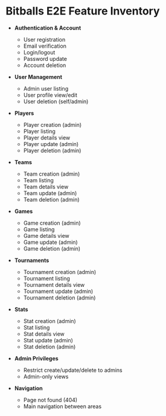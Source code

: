 # Bitballs E2E Feature Inventory

- **Authentication & Account**
  - User registration
  - Email verification
  - Login/logout
  - Password update
  - Account deletion

- **User Management**
  - Admin user listing
  - User profile view/edit
  - User deletion (self/admin)

- **Players**
  - Player creation (admin)
  - Player listing
  - Player details view
  - Player update (admin)
  - Player deletion (admin)

- **Teams**
  - Team creation (admin)
  - Team listing
  - Team details view
  - Team update (admin)
  - Team deletion (admin)

- **Games**
  - Game creation (admin)
  - Game listing
  - Game details view
  - Game update (admin)
  - Game deletion (admin)

- **Tournaments**
  - Tournament creation (admin)
  - Tournament listing
  - Tournament details view
  - Tournament update (admin)
  - Tournament deletion (admin)

- **Stats**
  - Stat creation (admin)
  - Stat listing
  - Stat details view
  - Stat update (admin)
  - Stat deletion (admin)

- **Admin Privileges**
  - Restrict create/update/delete to admins
  - Admin-only views

- **Navigation**
  - Page not found (404)
  - Main navigation between areas
